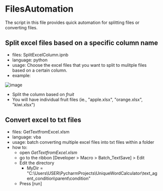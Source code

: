 # FilesAutomation

The script in this file provides quick automation for splitting files or converting files.

## Split excel files based on a specific column name
- files: SplitExcelColumn.ipnb
- language: python
- usage: Choose the excel files that you want to split to mulitple files based on a certain column.
- example:

![image](https://user-images.githubusercontent.com/83806848/200459577-f643fa28-add5-42c8-9e3d-bbf9c527e6b9.png)
  - Split the column based on *fruit*
  - You will have individual fruit files (ie., "apple.xlsx", "orange.xlsx", "kiwi.xlsx")
  
## Convert excel to txt files
- files: GetTextfromExcel.xlsm
- language: vba
- usage: batch converting multiple excel files into txt files within a folder
- how to:
  - open *GetTextfromExcel.xlsm*
  - go to the ribbon [Developer > Macro > Batch_TextSave] > Edit
  - Edit the directory
    - MyDir = "C:\Users\USER\PycharmProjects\UniqueWordCalculator\text_agent_condition\parent\condition" 
  - Press [run]
